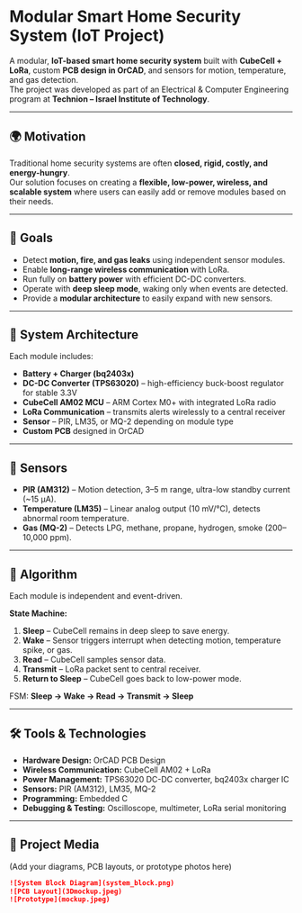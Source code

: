 # Modular Smart Home Security System (IoT Project)

A modular, **IoT-based smart home security system** built with **CubeCell + LoRa**, custom **PCB design in OrCAD**, and sensors for motion, temperature, and gas detection.  
The project was developed as part of an Electrical & Computer Engineering program at **Technion – Israel Institute of Technology**.

---

## 🌍 Motivation
Traditional home security systems are often **closed, rigid, costly, and energy-hungry**.  
Our solution focuses on creating a **flexible, low-power, wireless, and scalable system** where users can easily add or remove modules based on their needs.

---

## 🎯 Goals
- Detect **motion, fire, and gas leaks** using independent sensor modules.  
- Enable **long-range wireless communication** with LoRa.  
- Run fully on **battery power** with efficient DC-DC converters.  
- Operate with **deep sleep mode**, waking only when events are detected.  
- Provide a **modular architecture** to easily expand with new sensors.  

---

## 📐 System Architecture
Each module includes:  
- **Battery + Charger (bq2403x)**  
- **DC-DC Converter (TPS63020)** – high-efficiency buck-boost regulator for stable 3.3V  
- **CubeCell AM02 MCU** – ARM Cortex M0+ with integrated LoRa radio  
- **LoRa Communication** – transmits alerts wirelessly to a central receiver  
- **Sensor** – PIR, LM35, or MQ-2 depending on module type  
- **Custom PCB** designed in OrCAD  

---

## 🔎 Sensors
- **PIR (AM312)** – Motion detection, 3–5 m range, ultra-low standby current (~15 µA).  
- **Temperature (LM35)** – Linear analog output (10 mV/°C), detects abnormal room temperature.  
- **Gas (MQ-2)** – Detects LPG, methane, propane, hydrogen, smoke (200–10,000 ppm).  

---

## 🧠 Algorithm
Each module is independent and event-driven.  

**State Machine:**  
1. **Sleep** – CubeCell remains in deep sleep to save energy.  
2. **Wake** – Sensor triggers interrupt when detecting motion, temperature spike, or gas.  
3. **Read** – CubeCell samples sensor data.  
4. **Transmit** – LoRa packet sent to central receiver.  
5. **Return to Sleep** – CubeCell goes back to low-power mode.  

FSM: **Sleep → Wake → Read → Transmit → Sleep**

---

## 🛠️ Tools & Technologies
- **Hardware Design:** OrCAD PCB Design  
- **Wireless Communication:** CubeCell AM02 + LoRa  
- **Power Management:** TPS63020 DC-DC converter, bq2403x charger IC  
- **Sensors:** PIR (AM312), LM35, MQ-2  
- **Programming:** Embedded C  
- **Debugging & Testing:** Oscilloscope, multimeter, LoRa serial monitoring  

---

## 📸 Project Media
(Add your diagrams, PCB layouts, or prototype photos here)  

```markdown
![System Block Diagram](system_block.png)
![PCB Layout](3Dmockup.jpeg)
![Prototype](mockup.jpeg)
